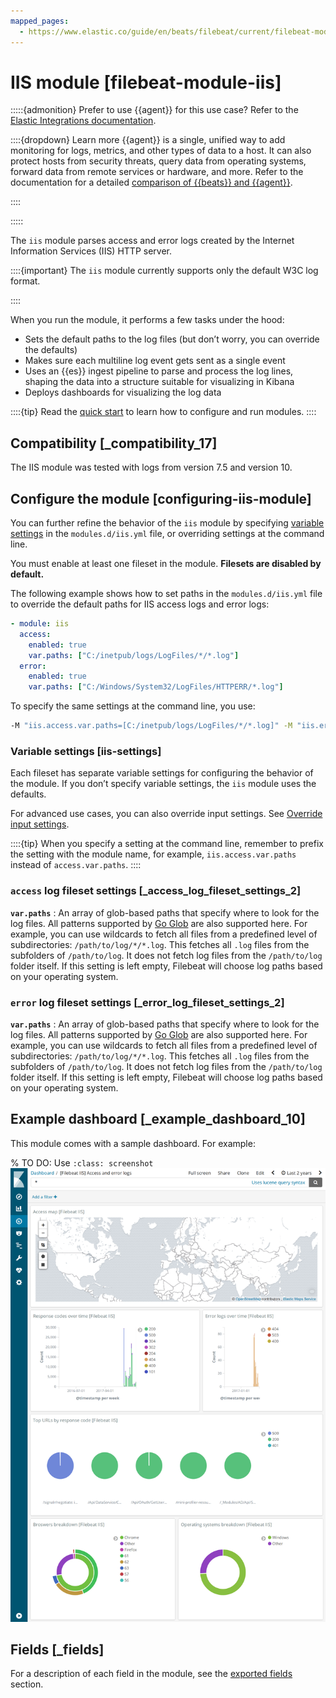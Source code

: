 ```yaml
---
mapped_pages:
  - https://www.elastic.co/guide/en/beats/filebeat/current/filebeat-module-iis.html
---
```


<!-- This file is generated! See scripts/docs_collector.py -->

# IIS module [filebeat-module-iis]

:::::{admonition} Prefer to use {{agent}} for this use case?
Refer to the [Elastic Integrations documentation](integration-docs://reference/iis/index.md).

::::{dropdown} Learn more
{{agent}} is a single, unified way to add monitoring for logs, metrics, and other types of data to a host. It can also protect hosts from security threats, query data from operating systems, forward data from remote services or hardware, and more. Refer to the documentation for a detailed [comparison of {{beats}} and {{agent}}](docs-content://reference/fleet/index.md).

::::


:::::


The `iis` module parses access and error logs created by the Internet Information Services (IIS) HTTP server.

::::{important}
The `iis` module currently supports only the default W3C log format.

::::


When you run the module, it performs a few tasks under the hood:

* Sets the default paths to the log files (but don’t worry, you can override the defaults)
* Makes sure each multiline log event gets sent as a single event
* Uses an {{es}} ingest pipeline to parse and process the log lines, shaping the data into a structure suitable for visualizing in Kibana
* Deploys dashboards for visualizing the log data

::::{tip}
Read the [quick start](/reference/filebeat/filebeat-installation-configuration.md) to learn how to configure and run modules.
::::



## Compatibility [_compatibility_17]

The IIS module was tested with logs from version 7.5 and version 10.


## Configure the module [configuring-iis-module]

You can further refine the behavior of the `iis` module by specifying [variable settings](#iis-settings) in the `modules.d/iis.yml` file, or overriding settings at the command line.

You must enable at least one fileset in the module. **Filesets are disabled by default.**

The following example shows how to set paths in the `modules.d/iis.yml` file to override the default paths for IIS access logs and error logs:

```yaml
- module: iis
  access:
    enabled: true
    var.paths: ["C:/inetpub/logs/LogFiles/*/*.log"]
  error:
    enabled: true
    var.paths: ["C:/Windows/System32/LogFiles/HTTPERR/*.log"]
```

To specify the same settings at the command line, you use:

```sh
-M "iis.access.var.paths=[C:/inetpub/logs/LogFiles/*/*.log]" -M "iis.error.var.paths=[C:/Windows/System32/LogFiles/HTTPERR/*.log]"
```


### Variable settings [iis-settings]

Each fileset has separate variable settings for configuring the behavior of the module. If you don’t specify variable settings, the `iis` module uses the defaults.

For advanced use cases, you can also override input settings. See [Override input settings](/reference/filebeat/advanced-settings.md).

::::{tip}
When you specify a setting at the command line, remember to prefix the setting with the module name, for example, `iis.access.var.paths` instead of `access.var.paths`.
::::



### `access` log fileset settings [_access_log_fileset_settings_2]

**`var.paths`**
:   An array of glob-based paths that specify where to look for the log files. All patterns supported by [Go Glob](https://golang.org/pkg/path/filepath/#Glob) are also supported here. For example, you can use wildcards to fetch all files from a predefined level of subdirectories: `/path/to/log/*/*.log`. This fetches all `.log` files from the subfolders of `/path/to/log`. It does not fetch log files from the `/path/to/log` folder itself. If this setting is left empty, Filebeat will choose log paths based on your operating system.


### `error` log fileset settings [_error_log_fileset_settings_2]

**`var.paths`**
:   An array of glob-based paths that specify where to look for the log files. All patterns supported by [Go Glob](https://golang.org/pkg/path/filepath/#Glob) are also supported here. For example, you can use wildcards to fetch all files from a predefined level of subdirectories: `/path/to/log/*/*.log`. This fetches all `.log` files from the subfolders of `/path/to/log`. It does not fetch log files from the `/path/to/log` folder itself. If this setting is left empty, Filebeat will choose log paths based on your operating system.


## Example dashboard [_example_dashboard_10]

This module comes with a sample dashboard. For example:

% TO DO: Use `:class: screenshot`
![kibana iis](images/kibana-iis.png)

## Fields [_fields]

For a description of each field in the module, see the [exported fields](/reference/filebeat/exported-fields-iis.md) section.
